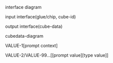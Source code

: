 

interface diagram 


input interface(glue/chip, cube-id)

output interface(cube-data)



cubedata-diagram

VALUE-1[prompt context]

VALUE-2/VALUE-99...[[prompt value][type value]]
